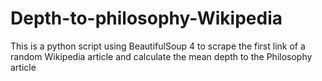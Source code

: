 # Depth-to-philosophy-Wikipedia
This is a python script using BeautifulSoup 4 to scrape the first link of a random Wikipedia article and calculate the mean depth to the Philosophy article
